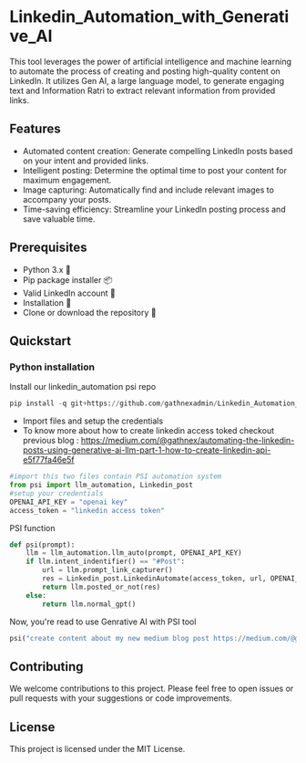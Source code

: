# Linkedin_Automation_with_Generative_AI

This tool leverages the power of artificial intelligence and machine learning to automate the process of creating and posting high-quality content on LinkedIn. It utilizes Gen AI, a large language model, to generate engaging text and Information Ratri to extract relevant information from provided links.

## Features

- Automated content creation: Generate compelling LinkedIn posts based on your intent and provided links.
- Intelligent posting: Determine the optimal time to post your content for maximum engagement.
- Image capturing: Automatically find and include relevant images to accompany your posts.
- Time-saving efficiency: Streamline your LinkedIn posting process and save valuable time.

## Prerequisites

- Python 3.x 🐍
- Pip package installer 📦
- Valid LinkedIn account 💼
- Installation 🎯
- Clone or download the repository 🚀

## Quickstart

### **Python installation**
Install our linkedin_automation psi repo 
```python
pip install -q git+https://github.com/gathnexadmin/Linkedin_Automation_with_Generative_AI.git
````
- Import files and setup the credentials
- To know more about how to create linkedin access toked checkout previous blog : https://medium.com/@gathnex/automating-the-linkedin-posts-using-generative-ai-llm-part-1-how-to-create-linkedin-api-e5f77fa46e5f
```python
#import this two files contain PSI automation system
from psi import llm_automation, Linkedin_post
#setup your credentials
OPENAI_API_KEY = "openai key"
access_token = "linkedin access token"
```
PSI function
```python
def psi(prompt):
    llm = llm_automation.llm_auto(prompt, OPENAI_API_KEY)
    if llm.intent_indentifier() == "#Post":
        url = llm.prompt_link_capturer()
        res = Linkedin_post.LinkedinAutomate(access_token, url, OPENAI_API_KEY).main_func()
        return llm.posted_or_not(res)
    else:
        return llm.normal_gpt()
```
Now, you're read to use Genrative AI with PSI tool
```python
psi("create content about my new medium blog post https://medium.com/@gathnex/new-generative-ai-course-by-deeplearning-ai-daf34e24e9c8 and post it on my linkedin")
```

## Contributing

We welcome contributions to this project. Please feel free to open issues or pull requests with your suggestions or code improvements.

## License

This project is licensed under the MIT License.
